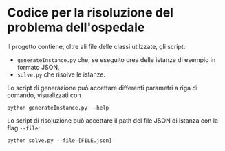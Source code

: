 # Codice per la risoluzione del problema dell'ospedale

Il progetto contiene, oltre ali file delle classi utilzzate, gli script:

- `generateInstance.py` che, se eseguito crea delle istanze di esempio in formato JSON,
- `solve.py` che risolve le istanze.

Lo script di generazione può accettare differenti parametri a riga di comando, visualizzati con

```python generateInstance.py --help```

Lo script di risoluzione può accettare il path del file JSON di istanza con la flag `--file`:

```python solve.py --file [FILE.json]```